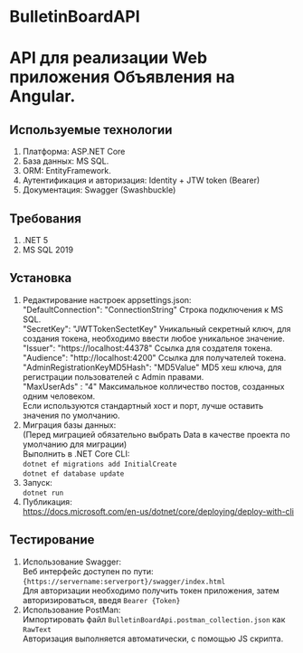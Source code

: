# BulletinBoardAPI
# API для реализации Web приложения Объявления на Angular.
## Используемые технологии
 1. Платформа: ASP.NET Core
 2. База данных: MS SQL.
 3. ОRМ: EntityFramework.
 4. Аутентификация и авторизация: Identity + JTW token (Bearer)
 5. Документация: Swagger (Swashbuckle)
## Требования
1. .NET 5
2. MS SQL 2019
## Установка
1. Редактирование настроек appsettings.json:  
"DefaultConnection": "ConnectionString" Cтрока подключения к MS SQL.  
"SecretKey": "JWTTokenSectetKey" Уникальный секретный ключ, для создания токена, необходимо ввести любое уникальное значение.   
"Issuer": "https://localhost:44378" Ссылка для создателя токена.  
"Audience": "http://localhost:4200" Ссылка для получателей токена.  
"AdminRegistrationKeyMD5Hash": "MD5Value" MD5 хеш ключа, для регистрации пользователей с Admin правами.  
"MaxUserAds" : "4" Максимальное колличество постов, созданных одним человеком.  
Если используются стандартный хост и порт, лучше оставить значения по умолчанию.  
2. Миграция базы данных:  
(Перед миграцией обязательно выбрать Data в качестве проекта по умолчанию для миграции)  
Выполнить в .NET Core CLI:  
`dotnet ef migrations add InitialCreate`  
`dotnet ef database update`  
3. Запуск:  
`dotnet run`  
4. Публикация:  
https://docs.microsoft.com/en-us/dotnet/core/deploying/deploy-with-cli  
## Тестирование  
1. Использование Swagger:    
Веб интерфейс доступен по пути:  
`{https://servername:serverport}/swagger/index.html`  
Для авторизации необходимо получить токен приложения, затем авторизироваться, введя `Bearer {Token}`    
2. Использование PostMan:  
Импортировать файл `BulletinBoardApi.postman_collection.json` как `RawText`    
Авторизация выполняется автоматически, с помощью JS скрипта.

